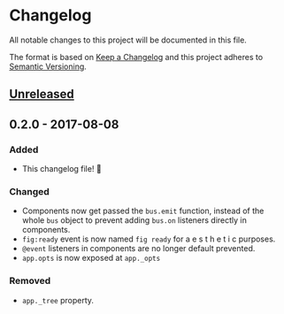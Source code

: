 # Changelog
All notable changes to this project will be documented in this file.

The format is based on [Keep a Changelog](http://keepachangelog.com/en/1.0.0/)
and this project adheres to [Semantic Versioning](http://semver.org/spec/v2.0.0.html).

## [Unreleased]

## 0.2.0 - 2017-08-08
### Added
- This changelog file! :tada:

### Changed
- Components now get passed the `bus.emit` function, instead of the
  whole `bus` object to prevent adding `bus.on` listeners directly in components.
- `fig:ready` event is now named `fig ready` for a e s t h e t i c purposes.
- `@event` listeners in components are no longer default prevented.
- `app.opts` is now exposed at `app._opts`

### Removed
- `app._tree` property.

[Unreleased]: https://github.com/nikersify/fig/compare/v0.2.0...HEAD
[0.2.0]: https://github.com/nikersify/fig/compare/v0.1.2...v0.2.0
